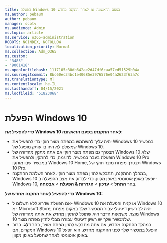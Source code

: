 ```yaml
---
title: הפעלת Windows 10 בפעם הראשונה או לאחר התקנה מחדש
ms.author: pebaum
author: pebaum
manager: scotv
ms.audience: Admin
ms.topic: article
ms.service: o365-administration
ROBOTS: NOINDEX, NOFOLLOW
localization_priority: Normal
ms.collection: Adm_O365
ms.custom:
- "3485"
- "9001418"
ms.openlocfilehash: 1117105c30db642ae2d47df6caa57ed51529b04a
ms.sourcegitcommit: 8bc60ec34bc1e40685e3976576e04a2623f63a7c
ms.translationtype: MT
ms.contentlocale: he-IL
ms.lasthandoff: 04/15/2021
ms.locfileid: "51823068"
---
```

# <a name="activate-windows-10"></a>הפעלת Windows 10

**כדי להפעיל את Windows 10 לאחר התקנתו בפעם הראשונה:**

- יהיה עליך להשתמש במפתח מוצר חוקי כדי להפעיל את Windows 10 במכשיר שמעולם לא היה בו עותק מופעל של Windows 10.
- תצטרך גם מפתח מוצר חוקי אם אתה מתקין מהדורה של Windows 10 שלא הופעלה בעבר במכשיר. לדוגמה, כדי להתקין ולהפעיל את Windows 10 Pro במכשיר שבו מותקן Windows 10 Home, תצטרך מפתח מוצר חוקי של Windows 10 Pro.
- במהלך ההתקנה, תתבקש להזין מפתח מוצר חוקי. לאחר השלמת ההתקנה, Windows 10 יופעל באופן אוטומטי באופן מקוון. כדי לבדוק את מצב ההפעלה ב- Windows 10, בחר **התחל** >  **עדכון**  >  **הגדרות & הפעלת**  >  **אבטחה**.

**כדי להפעיל לאחר התקנה מחדש של Windows 10:**

- אם הפעלת שדרוג ללא תשלום ל- Windows 10 או קנית והפעלת את Windows 10 מ- Microsoft Store, יהיה לך רשיון דיגיטלי עבור המכשיר שלך במקום מפתח מוצר. משמעות הדבר היא שתוכל להתקין מחדש את אותה מהדורה של Windows 10 שלמכשיר שלך יש רשיון דיגיטלי עבורה מבלי להזין מפתח מוצר.
- במהלך ההתקנה מחדש, אם אתה מתבקש להזין מפתח מוצר, בחר **דלג.** ברוב המקרים, אם Windows 10 הופעל במכשיר שלך לפני ההתקנה מחדש, הוא יופעל באופן אוטומטי לאחר שתפעל באופן מקוון.
